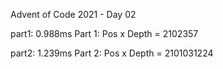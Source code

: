 Advent of Code 2021 - Day 02

part1: 0.988ms
Part 1: Pos x Depth =  2102357

part2: 1.239ms
Part 2: Pos x Depth =  2101031224
